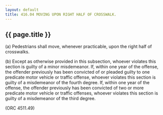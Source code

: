 ```yaml
---
layout: default 
title: 416.04 MOVING UPON RIGHT HALF OF CROSSWALK.
---
```


{{ page.title }}
----------------

​(a) Pedestrians shall move, whenever practicable, upon the right half
of crosswalks.

​(b) Except as otherwise provided in this subsection, whoever violates
this section is guilty of a minor misdemeanor. If, within one year of
the offense, the offender previously has been convicted of or pleaded
guilty to one predicate motor vehicle or traffic offense, whoever
violates this section is guilty of a misdemeanor of the fourth degree.
If, within one year of the offense, the offender previously has been
convicted of two or more predicate motor vehicle or traffic offenses,
whoever violates this section is guilty of a misdemeanor of the third
degree.

(ORC 4511.49)
